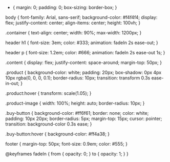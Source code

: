 
* {
  margin: 0;
  padding: 0;
  box-sizing: border-box;
}

body {
  font-family: Arial, sans-serif;
  background-color: #f4f4f4;
  display: flex;
  justify-content: center;
  align-items: center;
  height: 100vh;
}

.container {
  text-align: center;
  width: 90%;
  max-width: 1200px;
}

header h1 {
  font-size: 3em;
  color: #333;
  animation: fadeIn 2s ease-out;
}

header p {
  font-size: 1.2em;
  color: #666;
  animation: fadeIn 2s ease-out 1s;
}

.content {
  display: flex;
  justify-content: space-around;
  margin-top: 50px;
}

.product {
  background-color: white;
  padding: 20px;
  box-shadow: 0px 4px 10px rgba(0, 0, 0, 0.1);
  border-radius: 10px;
  transition: transform 0.3s ease-in-out;
}

.product:hover {
  transform: scale(1.05);
}

.product-image {
  width: 100%;
  height: auto;
  border-radius: 10px;
}

.buy-button {
  background-color: #ff6f61;
  border: none;
  color: white;
  padding: 10px 20px;
  border-radius: 5px;
  margin-top: 15px;
  cursor: pointer;
  transition: background-color 0.3s ease;
}

.buy-button:hover {
  background-color: #ff4a38;
}

footer {
  margin-top: 50px;
  font-size: 0.9em;
  color: #555;
}

@keyframes fadeIn {
  from {
    opacity: 0;
  }
  to {
    opacity: 1;
  }
}
